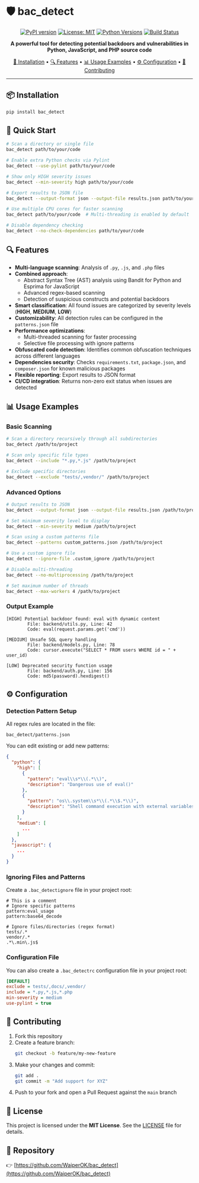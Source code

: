 ﻿# 🛡️ bac_detect

<div align="center">

[![PyPI version](https://img.shields.io/pypi/v/bac_detect?label=PyPI)](https://pypi.org/project/bac_detect/)
[![License: MIT](https://img.shields.io/badge/License-MIT-blue.svg)](LICENSE)
[![Python Versions](https://img.shields.io/pypi/pyversions/bac_detect)](https://pypi.org/project/bac_detect/)
[![Build Status](https://github.com/WaiperOK/bac_detect/actions/workflows/ci.yml/badge.svg)](https://github.com/WaiperOK/bac_detect/actions)

**A powerful tool for detecting potential backdoors and vulnerabilities in Python, JavaScript, and PHP source code**

[🚀 Installation](#-installation) • 
[🔍 Features](#-features) • 
[📊 Usage Examples](#-usage-examples) • 
[⚙️ Configuration](#%EF%B8%8F-configuration) • 
[👥 Contributing](#-contributing)

</div>

---

## 📦 Installation

```bash
pip install bac_detect
```

## 🚀 Quick Start

```bash
# Scan a directory or single file
bac_detect path/to/your/code

# Enable extra Python checks via Pylint
bac_detect --use-pylint path/to/your/code

# Show only HIGH severity issues
bac_detect --min-severity high path/to/your/code

# Export results to JSON file
bac_detect --output-format json --output-file results.json path/to/your/code

# Use multiple CPU cores for faster scanning
bac_detect path/to/your/code  # Multi-threading is enabled by default

# Disable dependency checking
bac_detect --no-check-dependencies path/to/your/code
```

## 🔍 Features

- **Multi-language scanning**: Analysis of `.py`, `.js`, and `.php` files
- **Combined approach**: 
  - Abstract Syntax Tree (AST) analysis using Bandit for Python and Esprima for JavaScript
  - Advanced regex-based scanning
  - Detection of suspicious constructs and potential backdoors
- **Smart classification**: All found issues are categorized by severity levels (**HIGH**, **MEDIUM**, **LOW**)
- **Customizability**: All detection rules can be configured in the `patterns.json` file
- **Performance optimizations**:
  - Multi-threaded scanning for faster processing
  - Selective file processing with ignore patterns
- **Obfuscated code detection**: Identifies common obfuscation techniques across different languages
- **Dependencies security**: Checks `requirements.txt`, `package.json`, and `composer.json` for known malicious packages
- **Flexible reporting**: Export results to JSON format
- **CI/CD integration**: Returns non-zero exit status when issues are detected

## 📊 Usage Examples

### Basic Scanning

```bash
# Scan a directory recursively through all subdirectories
bac_detect /path/to/project

# Scan only specific file types
bac_detect --include "*.py,*.js" /path/to/project

# Exclude specific directories
bac_detect --exclude "tests/,vendor/" /path/to/project
```

### Advanced Options

```bash
# Output results to JSON
bac_detect --output-format json --output-file results.json /path/to/project

# Set minimum severity level to display
bac_detect --min-severity medium /path/to/project

# Scan using a custom patterns file
bac_detect --patterns custom_patterns.json /path/to/project

# Use a custom ignore file
bac_detect --ignore-file .custom_ignore /path/to/project

# Disable multi-threading
bac_detect --no-multiprocessing /path/to/project

# Set maximum number of threads
bac_detect --max-workers 4 /path/to/project
```

### Output Example

```
[HIGH] Potential backdoor found: eval with dynamic content
        File: backend/utils.py, Line: 42
        Code: eval(request.params.get('cmd'))
        
[MEDIUM] Unsafe SQL query handling
        File: backend/models.py, Line: 78
        Code: cursor.execute("SELECT * FROM users WHERE id = " + user_id)
        
[LOW] Deprecated security function usage
        File: backend/auth.py, Line: 156
        Code: md5(password).hexdigest()
```

## ⚙️ Configuration

### Detection Pattern Setup

All regex rules are located in the file:

```
bac_detect/patterns.json
```

You can edit existing or add new patterns:

```json
{
  "python": {
    "high": [
      {
        "pattern": "eval\\s*\\(.*\\)",
        "description": "Dangerous use of eval()"
      },
      {
        "pattern": "os\\.system\\s*\\(.*\\$.*\\)",
        "description": "Shell command execution with external variables"
      }
    ],
    "medium": [
      ...
    ]
  },
  "javascript": {
    ...
  }
}
```

### Ignoring Files and Patterns

Create a `.bac_detectignore` file in your project root:

```
# This is a comment
# Ignore specific patterns
pattern:eval_usage
pattern:base64_decode

# Ignore files/directories (regex format)
tests/.*
vendor/.*
.*\.min\.js$
```

### Configuration File

You can also create a `.bac_detectrc` configuration file in your project root:

```ini
[DEFAULT]
exclude = tests/,docs/,vendor/
include = *.py,*.js,*.php
min-severity = medium
use-pylint = true
```

## 👥 Contributing

1. Fork this repository
2. Create a feature branch:
   ```bash
   git checkout -b feature/my-new-feature
   ```
3. Make your changes and commit:
   ```bash
   git add .
   git commit -m "Add support for XYZ"
   ```
4. Push to your fork and open a Pull Request against the `main` branch

## 📄 License

This project is licensed under the **MIT License**. See the [LICENSE](LICENSE) file for details.

## 📍 Repository

👉 [https://github.com/WaiperOK/bac_detect](https://github.com/WaiperOK/bac_detect)